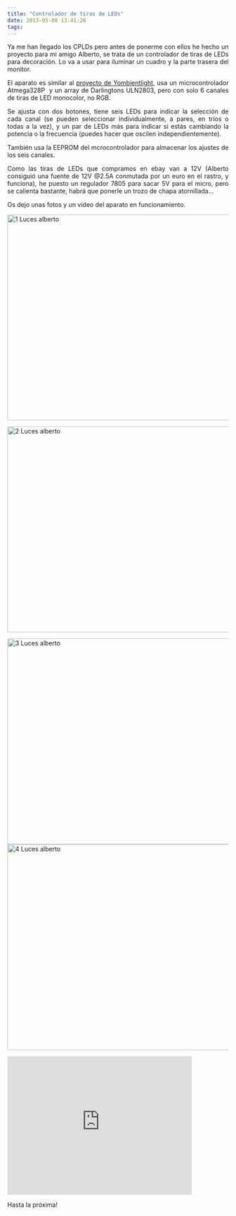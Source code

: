 ```yaml
---
title: "Controlador de tiras de LEDs"
date: 2013-05-08 13:41:26
tags: 
---
```

<p style="text-align: justify;">Ya me han llegado los CPLDs pero antes de ponerme con ellos he hecho un proyecto para mi amigo Alberto, se trata de un controlador de tiras de LEDs para decoración. Lo va a usar para iluminar un cuadro y la parte trasera del monitor.</p>
<p style="text-align: justify;">El aparato es similar al <a title="Luz ambiental para tu monitor en Linux" href="http://yombo.org/2012/12/luz-ambiental-para-tu-monitor-en-linux/">proyecto de Yombientlight</a>, usa un microcontrolador Atmega328P  y un array de Darlingtons ULN2803, pero con solo 6 canales de tiras de LED monocolor, no RGB.</p>
<p style="text-align: justify;">Se ajusta con dos botones, tiene seis LEDs para indicar la selección de cada canal (se pueden seleccionar individualmente, a pares, en tríos o todas a la vez), y un par de LEDs más para indicar si estás cambiando la potencia o la frecuencia (puedes hacer que oscilen independientemente).</p>
<p style="text-align: justify;">También usa la EEPROM del mcrocontrolador para almacenar los ajustes de los seis canales.</p>
<p style="text-align: justify;">Como las tiras de LEDs que compramos en ebay van a 12V (Alberto consiguió una fuente de 12V @2.5A conmutada por un euro en el rastro, y funciona), he puesto un regulador 7805 para sacar 5V para el micro, pero se calienta bastante, habrá que ponerle un trozo de chapa atornillada...</p>
<p style="text-align: justify;">Os dejo unas fotos y un vídeo del aparato en funcionamiento.</p>
<p style="text-align: justify;"><a href="http://yombo.org/wp-content/uploads/2013/05/1-Luces-alberto1.jpg"><img class="aligncenter size-large wp-image-676" alt="1 Luces alberto" src="http://yombo.org/wp-content/uploads/2013/05/1-Luces-alberto1-1024x768.jpg" width="625" height="468" /></a></p>
<p style="text-align: justify;"><a href="http://yombo.org/wp-content/uploads/2013/05/2-Luces-alberto.jpg"><img class="aligncenter size-large wp-image-677" alt="2 Luces alberto" src="http://yombo.org/wp-content/uploads/2013/05/2-Luces-alberto-1024x768.jpg" width="625" height="468" /></a></p>
<p style="text-align: justify;"><a href="http://yombo.org/wp-content/uploads/2013/05/3-Luces-alberto.jpg"><img class="aligncenter size-large wp-image-678" alt="3 Luces alberto" src="http://yombo.org/wp-content/uploads/2013/05/3-Luces-alberto-1024x768.jpg" width="625" height="468" /></a><a href="http://yombo.org/wp-content/uploads/2013/05/4-Luces-alberto.jpg"><img class="aligncenter size-large wp-image-679" alt="4 Luces alberto" src="http://yombo.org/wp-content/uploads/2013/05/4-Luces-alberto-1024x768.jpg" width="625" height="468" /></a></p>
<iframe src="http://www.youtube.com/embed/k5zJ28E3SU4" height="315" width="420" allowfullscreen="" frameborder="0"></iframe>
<p style="text-align: justify;">Hasta la próxima!</p>